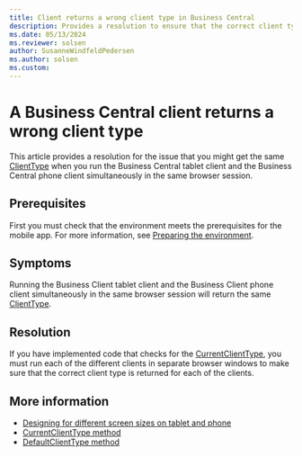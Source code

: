 ```yaml
---
title: Client returns a wrong client type in Business Central
description: Provides a resolution to ensure that the correct client type is returned for each client in Dynamics 365 Business Central.
ms.date: 05/13/2024
ms.reviewer: solsen
author: SusanneWindfeldPedersen
ms.author: solsen
ms.custom:
---
```

# A Business Central client returns a wrong client type

This article provides a resolution for the issue that you might get the same [ClientType](/dynamics365/business-central/dev-itpro/developer/methods-auto/clienttype/clienttype-option) when you run the Business Central tablet client and the Business Central phone client simultaneously in the same browser session.

## Prerequisites

First you must check that the environment meets the prerequisites for the mobile app. For more information, see [Preparing the environment](/dynamics365/business-central/dev-itpro/deployment/install-business-central-app#prereqs).

## Symptoms

Running the Business Client tablet client and the Business Client phone client simultaneously in the same browser session will return the same [ClientType](/dynamics365/business-central/dev-itpro/developer/methods-auto/clienttype/clienttype-option).

## Resolution

If you have implemented code that checks for the [CurrentClientType](/dynamics365/business-central/dev-itpro/developer/methods-auto/session/session-currentclienttype-method), you must run each of the different clients in separate browser windows to make sure that the correct client type is returned for each of the clients.  

## More information

- [Designing for different screen sizes on tablet and phone](/dynamics365/business-central/dev-itpro/developer/devenv-designing-different-screen-sizes-tablet-and-phone)
- [CurrentClientType method](/dynamics365/business-central/dev-itpro/developer/methods-auto/session/session-currentclienttype-method)
- [DefaultClientType method](/dynamics365/business-central/dev-itpro/developer/methods-auto/session/session-defaultclienttype-method)
